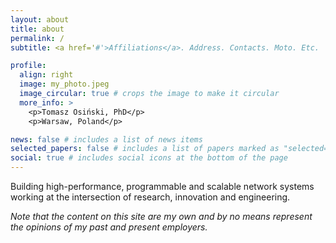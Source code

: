```yaml
---
layout: about
title: about
permalink: /
subtitle: <a href='#'>Affiliations</a>. Address. Contacts. Moto. Etc.

profile:
  align: right
  image: my_photo.jpeg
  image_circular: true # crops the image to make it circular
  more_info: >
    <p>Tomasz Osiński, PhD</p>
    <p>Warsaw, Poland</p>

news: false # includes a list of news items
selected_papers: false # includes a list of papers marked as "selected={true}"
social: true # includes social icons at the bottom of the page
---
```


Building high-performance, programmable and scalable network systems working at the intersection of research, innovation and engineering.

<i>Note that the content on this site are my own and by no means represent the opinions of my past and present employers.</i>
